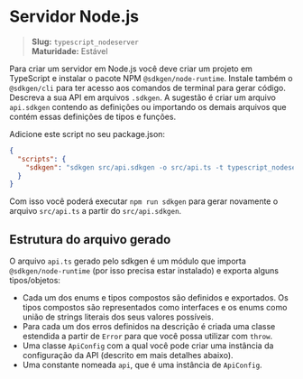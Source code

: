 # Servidor Node.js

> **Slug:** `typescript_nodeserver` <br/> **Maturidade:** Estável

Para criar um servidor em Node.js você deve criar um projeto em TypeScript e instalar o pacote NPM `@sdkgen/node-runtime`. Instale também o `@sdkgen/cli` para ter acesso aos comandos de terminal para gerar código. Descreva a sua API em arquivos `.sdkgen`. A sugestão é criar um arquivo `api.sdkgen` contendo as definições ou importando os demais arquivos que contém essas definições de tipos e funções.

Adicione este script no seu package.json:

```json
{
  "scripts": {
    "sdkgen": "sdkgen src/api.sdkgen -o src/api.ts -t typescript_nodeserver"
  }
}
```

Com isso você poderá executar `npm run sdkgen` para gerar novamente o arquivo `src/api.ts` a partir do `src/api.sdkgen`.

## Estrutura do arquivo gerado

O arquivo `api.ts` gerado pelo sdkgen é um módulo que importa `@sdkgen/node-runtime` (por isso precisa estar instalado) e exporta alguns tipos/objetos:

- Cada um dos enums e tipos compostos são definidos e exportados. Os tipos compostos são representados como interfaces e os enums como união de strings literais dos seus valores possíveis.
- Para cada um dos erros definidos na descrição é criada uma classe estendida a partir de `Error` para que você possa utilizar com `throw`.
- Uma classe `ApiConfig` com a qual você pode criar uma instância da configuração da API (descrito em mais detalhes abaixo).
- Uma constante nomeada `api`, que é uma instância de `ApiConfig`.
